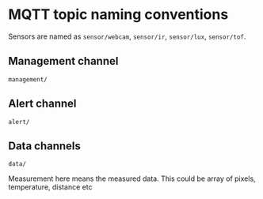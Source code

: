# MQTT topic naming conventions

Sensors are named as `sensor/webcam`, `sensor/ir`, `sensor/lux`, `sensor/tof`.

## Management channel
```
management/
```

## Alert channel
```
alert/
```

## Data channels
```
data/
```
Measurement here means the measured data. This could be array of pixels, temperature, distance etc
